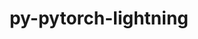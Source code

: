 ---
title: "py-pytorch-lightning"
layout: cache
categories: [package, develop]
meta: {"compilers": ["gcc@11.4.0", "none"], "num_specs": 199, "num_specs_by_stack": {"e4s": 13, "e4s-neoverse_v1": 4, "ml-darwin-aarch64-mps": 25, "ml-linux-aarch64-cpu": 38, "ml-linux-aarch64-cuda": 41, "ml-linux-x86_64-cpu": 39, "ml-linux-x86_64-cuda": 39, "root": 199}, "oss": ["sequoia", "ubuntu22.04", "ubuntu24.04"], "platforms": ["darwin", "linux"], "stacks": ["e4s", "e4s-neoverse_v1", "ml-darwin-aarch64-mps", "ml-linux-aarch64-cpu", "ml-linux-aarch64-cuda", "ml-linux-x86_64-cpu", "ml-linux-x86_64-cuda", "root"], "targets": ["aarch64", "neoverse_v1", "x86_64_v3"], "versions": ["1.5.3", "2.0.7"]}
spec_details: [{"compiler": "none", "hash": "2afbds3yz6stb7mrczzhcwknqjn3fd65", "os": "ubuntu24.04", "platform": "linux", "size": "-", "stacks": ["ml-linux-aarch64-cuda", "root"], "target": "aarch64", "variants": ["build_system=python_pip"], "versions": ["1.5.3"]}, {"compiler": "none", "hash": "2b7nzkyosefo2ufkt7k3k4jrxf6alq6r", "os": "ubuntu24.04", "platform": "linux", "size": "-", "stacks": ["ml-linux-aarch64-cuda", "root"], "target": "aarch64", "variants": ["build_system=python_pip"], "versions": ["2.0.7"]}, {"compiler": "none", "hash": "2cvyaiuuhcvrcnpxihdihrrkaz7s6gm6", "os": "ubuntu24.04", "platform": "linux", "size": "-", "stacks": ["ml-linux-x86_64-cuda", "root"], "target": "x86_64_v3", "variants": ["build_system=python_pip"], "versions": ["2.0.7"]}, {"compiler": "none", "hash": "2dgoz4xaqrnf76hr2zn5sij3i7rnzjo2", "os": "ubuntu24.04", "platform": "linux", "size": "-", "stacks": ["ml-linux-x86_64-cuda", "root"], "target": "x86_64_v3", "variants": ["build_system=python_pip"], "versions": ["1.5.3"]}, {"compiler": "none", "hash": "2nfworkmccnumfcaohhqztourlml6hhp", "os": "sequoia", "platform": "darwin", "size": "-", "stacks": ["ml-darwin-aarch64-mps", "root"], "target": "aarch64", "variants": ["build_system=python_pip"], "versions": ["2.0.7"]}, {"compiler": "none", "hash": "2qdurefutwgqtovubkdujokvhhqtnbg7", "os": "ubuntu24.04", "platform": "linux", "size": "-", "stacks": ["ml-linux-x86_64-cuda", "root"], "target": "x86_64_v3", "variants": ["build_system=python_pip"], "versions": ["2.0.7"]}, {"compiler": "none", "hash": "2uz6qxc3ze5mdvrbsapakvqdpmj2gtiz", "os": "ubuntu24.04", "platform": "linux", "size": "-", "stacks": ["ml-linux-x86_64-cpu", "root"], "target": "x86_64_v3", "variants": ["build_system=python_pip"], "versions": ["1.5.3"]}, {"compiler": "none", "hash": "2yxxjcexvxr5e4c7tgtxg63b6oow5qgv", "os": "ubuntu24.04", "platform": "linux", "size": "-", "stacks": ["ml-linux-aarch64-cpu", "root"], "target": "aarch64", "variants": ["build_system=python_pip"], "versions": ["2.0.7"]}, {"compiler": "none", "hash": "35rt2ndt2ha4ig4jem2kc6bvtaklre6u", "os": "ubuntu24.04", "platform": "linux", "size": "-", "stacks": ["ml-linux-x86_64-cpu", "root"], "target": "x86_64_v3", "variants": ["build_system=python_pip"], "versions": ["2.0.7"]}, {"compiler": "none", "hash": "37rr42poujeix23gy5z22sdierzgc6i2", "os": "ubuntu24.04", "platform": "linux", "size": "-", "stacks": ["ml-linux-x86_64-cpu", "root"], "target": "x86_64_v3", "variants": ["build_system=python_pip"], "versions": ["2.0.7"]}, {"compiler": "none", "hash": "3bec7jvmfoafbffigju2cfc75dexo6xi", "os": "ubuntu24.04", "platform": "linux", "size": "-", "stacks": ["ml-linux-aarch64-cpu", "root"], "target": "aarch64", "variants": ["build_system=python_pip"], "versions": ["2.0.7"]}, {"compiler": "none", "hash": "3exifile4gpjb674lmxvqznqgqkb2ejy", "os": "ubuntu24.04", "platform": "linux", "size": "-", "stacks": ["ml-linux-x86_64-cpu", "root"], "target": "x86_64_v3", "variants": ["build_system=python_pip"], "versions": ["2.0.7"]}, {"compiler": "none", "hash": "3iirgoi4xbnjar55ggkfokxgsn7ymbcs", "os": "ubuntu24.04", "platform": "linux", "size": "-", "stacks": ["ml-linux-aarch64-cuda", "root"], "target": "aarch64", "variants": ["build_system=python_pip"], "versions": ["1.5.3"]}, {"compiler": "none", "hash": "3js6dmmiux2qrpz5jzhrjl4x3uro3vmx", "os": "ubuntu24.04", "platform": "linux", "size": "-", "stacks": ["ml-linux-x86_64-cuda", "root"], "target": "x86_64_v3", "variants": ["build_system=python_pip"], "versions": ["2.0.7"]}, {"compiler": "none", "hash": "3nriu66kp7anaolxkxew4xgsnfwy3ytx", "os": "ubuntu24.04", "platform": "linux", "size": "-", "stacks": ["ml-linux-aarch64-cpu", "root"], "target": "aarch64", "variants": ["build_system=python_pip"], "versions": ["2.0.7"]}, {"compiler": "none", "hash": "3t53bhktmdaabxsgkpijyjpf2vdblkvq", "os": "ubuntu24.04", "platform": "linux", "size": "-", "stacks": ["ml-linux-x86_64-cuda", "root"], "target": "x86_64_v3", "variants": ["build_system=python_pip"], "versions": ["2.0.7"]}, {"compiler": "none", "hash": "3y7bxekrc5bmez5igdbaepc6ufcd5nlq", "os": "ubuntu24.04", "platform": "linux", "size": "-", "stacks": ["ml-linux-aarch64-cpu", "root"], "target": "aarch64", "variants": ["build_system=python_pip"], "versions": ["1.5.3"]}, {"compiler": "none", "hash": "3yzrcip5lu3qz473qkmfq2eh3nly3uwm", "os": "sequoia", "platform": "darwin", "size": "-", "stacks": ["ml-darwin-aarch64-mps", "root"], "target": "aarch64", "variants": ["build_system=python_pip"], "versions": ["2.0.7"]}, {"compiler": "none", "hash": "3zamjshq5vgjfeawkjnf5wof3ygqdsax", "os": "ubuntu24.04", "platform": "linux", "size": "-", "stacks": ["ml-linux-x86_64-cuda", "root"], "target": "x86_64_v3", "variants": ["build_system=python_pip"], "versions": ["1.5.3"]}, {"compiler": "none", "hash": "434d7u5iq5parz2mp6sk3vhfxchdqsjw", "os": "ubuntu22.04", "platform": "linux", "size": "-", "stacks": ["e4s", "root"], "target": "x86_64_v3", "variants": ["build_system=python_pip"], "versions": ["1.5.3"]}, {"compiler": "none", "hash": "465h5gb7qr3fwj2mxtv5lrycy357hjui", "os": "ubuntu24.04", "platform": "linux", "size": "-", "stacks": ["ml-linux-x86_64-cuda", "root"], "target": "x86_64_v3", "variants": ["build_system=python_pip"], "versions": ["1.5.3"]}, {"compiler": "none", "hash": "47fpz3rbw2cmbhtnkpdte4pusipnlwnu", "os": "ubuntu24.04", "platform": "linux", "size": "-", "stacks": ["ml-linux-aarch64-cuda", "root"], "target": "aarch64", "variants": ["build_system=python_pip"], "versions": ["2.0.7"]}, {"compiler": "none", "hash": "4dog43ufuz3uzuj7xtsdr3pyl33uo46s", "os": "ubuntu24.04", "platform": "linux", "size": "-", "stacks": ["ml-linux-aarch64-cuda", "root"], "target": "aarch64", "variants": ["build_system=python_pip"], "versions": ["2.0.7"]}, {"compiler": "none", "hash": "4dypehifdypj5vvcv4imwdbc63inb375", "os": "ubuntu24.04", "platform": "linux", "size": "-", "stacks": ["ml-linux-x86_64-cpu", "root"], "target": "x86_64_v3", "variants": ["build_system=python_pip"], "versions": ["2.0.7"]}, {"compiler": "none", "hash": "4iosgehjrjnevdg6coretlm5atvzfqa5", "os": "ubuntu24.04", "platform": "linux", "size": "-", "stacks": ["ml-linux-aarch64-cpu", "root"], "target": "aarch64", "variants": ["build_system=python_pip"], "versions": ["2.0.7"]}, {"compiler": "none", "hash": "4kjunsyv7j6v76bcybe34tzij2j2eufl", "os": "ubuntu24.04", "platform": "linux", "size": "-", "stacks": ["ml-linux-x86_64-cpu", "root"], "target": "x86_64_v3", "variants": ["build_system=python_pip"], "versions": ["2.0.7"]}, {"compiler": "none", "hash": "4pzzsepg3ouqgdgs2lgfwbhnnrw3wzar", "os": "ubuntu24.04", "platform": "linux", "size": "-", "stacks": ["ml-linux-aarch64-cpu", "root"], "target": "aarch64", "variants": ["build_system=python_pip"], "versions": ["1.5.3"]}, {"compiler": "none", "hash": "4ukm5vqeityctuzl2s4d6sj25zgjchb6", "os": "ubuntu22.04", "platform": "linux", "size": "-", "stacks": ["e4s", "root"], "target": "x86_64_v3", "variants": ["build_system=python_pip"], "versions": ["1.5.3"]}, {"compiler": "none", "hash": "56yjhzjnvbdcsht4omqxuumrr27itnvw", "os": "ubuntu24.04", "platform": "linux", "size": "-", "stacks": ["ml-linux-aarch64-cpu", "root"], "target": "aarch64", "variants": ["build_system=python_pip"], "versions": ["2.0.7"]}, {"compiler": "none", "hash": "5kn5izmcocufu7ezowxtjxahx4r6rtma", "os": "ubuntu24.04", "platform": "linux", "size": "-", "stacks": ["ml-linux-aarch64-cuda", "root"], "target": "aarch64", "variants": ["build_system=python_pip"], "versions": ["1.5.3"]}, {"compiler": "none", "hash": "5m3plw5jusrje5qeg3tvhpwdnn7wwrci", "os": "ubuntu24.04", "platform": "linux", "size": "-", "stacks": ["ml-linux-x86_64-cuda", "root"], "target": "x86_64_v3", "variants": ["build_system=python_pip"], "versions": ["2.0.7"]}, {"compiler": "gcc@11.4.0", "hash": "5uwadtsv2rbncmz6v7ww5jrmvbaam562", "os": "ubuntu22.04", "platform": "linux", "size": "-", "stacks": ["e4s-neoverse_v1", "root"], "target": "neoverse_v1", "variants": ["build_system=python_pip"], "versions": ["1.5.3"]}, {"compiler": "none", "hash": "5wghyhukvowspv5dybqnrjz24lwna7fk", "os": "ubuntu22.04", "platform": "linux", "size": "-", "stacks": ["e4s", "root"], "target": "x86_64_v3", "variants": ["build_system=python_pip"], "versions": ["1.5.3"]}, {"compiler": "none", "hash": "6a7mza7xxuh66trzjgke4763qpperfrb", "os": "ubuntu24.04", "platform": "linux", "size": "-", "stacks": ["ml-linux-aarch64-cpu", "root"], "target": "aarch64", "variants": ["build_system=python_pip"], "versions": ["2.0.7"]}, {"compiler": "none", "hash": "6ed4ko22ye3ebhhjy2y364bjbigq6how", "os": "ubuntu24.04", "platform": "linux", "size": "-", "stacks": ["ml-linux-x86_64-cuda", "root"], "target": "x86_64_v3", "variants": ["build_system=python_pip"], "versions": ["2.0.7"]}, {"compiler": "none", "hash": "6jdse7bymspp5abvzgd5pj7icrkog5tb", "os": "ubuntu24.04", "platform": "linux", "size": "-", "stacks": ["ml-linux-x86_64-cuda", "root"], "target": "x86_64_v3", "variants": ["build_system=python_pip"], "versions": ["1.5.3"]}, {"compiler": "none", "hash": "6malrd7l5b3p3yrdjxnlpelsd3njqqpc", "os": "ubuntu24.04", "platform": "linux", "size": "-", "stacks": ["ml-linux-aarch64-cpu", "root"], "target": "aarch64", "variants": ["build_system=python_pip"], "versions": ["2.0.7"]}, {"compiler": "none", "hash": "6v2k2uou5wp5cqntq7bvkig667hp4p52", "os": "ubuntu24.04", "platform": "linux", "size": "-", "stacks": ["ml-linux-x86_64-cpu", "root"], "target": "x86_64_v3", "variants": ["build_system=python_pip"], "versions": ["2.0.7"]}, {"compiler": "none", "hash": "6waszs3xewudvgrtibqtd2xmenuznxgg", "os": "sequoia", "platform": "darwin", "size": "-", "stacks": ["ml-darwin-aarch64-mps", "root"], "target": "aarch64", "variants": ["build_system=python_pip"], "versions": ["2.0.7"]}, {"compiler": "none", "hash": "73kir2wk7kl7ibx6y7ombysekylnpaqu", "os": "ubuntu24.04", "platform": "linux", "size": "-", "stacks": ["ml-linux-aarch64-cuda", "root"], "target": "aarch64", "variants": ["build_system=python_pip"], "versions": ["1.5.3"]}, {"compiler": "none", "hash": "7fra3tgg5isbntzkpvey6lmgjrapps53", "os": "sequoia", "platform": "darwin", "size": "-", "stacks": ["ml-darwin-aarch64-mps", "root"], "target": "aarch64", "variants": ["build_system=python_pip"], "versions": ["2.0.7"]}, {"compiler": "none", "hash": "7jom3njf2dx7hql66dtofn5dcw43sgcd", "os": "ubuntu24.04", "platform": "linux", "size": "-", "stacks": ["ml-linux-x86_64-cpu", "root"], "target": "x86_64_v3", "variants": ["build_system=python_pip"], "versions": ["2.0.7"]}, {"compiler": "none", "hash": "7mkk7kqncdu625ylwt5pfjhotcycerog", "os": "ubuntu24.04", "platform": "linux", "size": "-", "stacks": ["ml-linux-aarch64-cpu", "root"], "target": "aarch64", "variants": ["build_system=python_pip"], "versions": ["2.0.7"]}, {"compiler": "none", "hash": "7q6p3pfqnqlhpjd4rwugamhrheyn6qct", "os": "sequoia", "platform": "darwin", "size": "-", "stacks": ["ml-darwin-aarch64-mps", "root"], "target": "aarch64", "variants": ["build_system=python_pip"], "versions": ["2.0.7"]}, {"compiler": "none", "hash": "7qm6zz5sjkj3bmorjp7gsnqd2f5uhoy5", "os": "ubuntu24.04", "platform": "linux", "size": "-", "stacks": ["ml-linux-aarch64-cpu", "root"], "target": "aarch64", "variants": ["build_system=python_pip"], "versions": ["1.5.3"]}, {"compiler": "none", "hash": "7rbbu3y33uyeoqppkgafyvthoi4rbaxo", "os": "ubuntu24.04", "platform": "linux", "size": "-", "stacks": ["ml-linux-aarch64-cuda", "root"], "target": "aarch64", "variants": ["build_system=python_pip"], "versions": ["2.0.7"]}, {"compiler": "none", "hash": "7uilam6dgij556kkpmfc5lliblq4jdxi", "os": "ubuntu22.04", "platform": "linux", "size": "-", "stacks": ["e4s", "root"], "target": "x86_64_v3", "variants": ["build_system=python_pip"], "versions": ["1.5.3"]}, {"compiler": "none", "hash": "7wbybbytbio7tdefass6ehgfvgo6w7wg", "os": "ubuntu24.04", "platform": "linux", "size": "-", "stacks": ["ml-linux-x86_64-cpu", "root"], "target": "x86_64_v3", "variants": ["build_system=python_pip"], "versions": ["1.5.3"]}, {"compiler": "none", "hash": "7ybtcjv73wweiam6vmhkw2f7dln3lhbf", "os": "ubuntu24.04", "platform": "linux", "size": "-", "stacks": ["ml-linux-x86_64-cuda", "root"], "target": "x86_64_v3", "variants": ["build_system=python_pip"], "versions": ["2.0.7"]}, {"compiler": "none", "hash": "afprwzr2nlwsnlypld567lbtqszcdt6p", "os": "ubuntu24.04", "platform": "linux", "size": "-", "stacks": ["ml-linux-x86_64-cuda", "root"], "target": "x86_64_v3", "variants": ["build_system=python_pip"], "versions": ["2.0.7"]}, {"compiler": "none", "hash": "artyzfigwmyibkhnmqpiqy5bxlutyizj", "os": "sequoia", "platform": "darwin", "size": "-", "stacks": ["ml-darwin-aarch64-mps", "root"], "target": "aarch64", "variants": ["build_system=python_pip"], "versions": ["2.0.7"]}, {"compiler": "none", "hash": "b3rtfu5ol24gexp54dc5daq4lcdw4nkh", "os": "ubuntu22.04", "platform": "linux", "size": "-", "stacks": ["e4s", "root"], "target": "x86_64_v3", "variants": ["build_system=python_pip"], "versions": ["1.5.3"]}, {"compiler": "none", "hash": "b4mbyyxegdwtcjezcxwg5ltwctgt6y33", "os": "ubuntu24.04", "platform": "linux", "size": "-", "stacks": ["ml-linux-aarch64-cuda", "root"], "target": "aarch64", "variants": ["build_system=python_pip"], "versions": ["2.0.7"]}, {"compiler": "none", "hash": "b63dlvsqsssemh7ru27bntncz62d6b6f", "os": "ubuntu24.04", "platform": "linux", "size": "-", "stacks": ["ml-linux-aarch64-cpu", "root"], "target": "aarch64", "variants": ["build_system=python_pip"], "versions": ["2.0.7"]}, {"compiler": "none", "hash": "bdbdlwjpat7snos5a6vgkosn7z4brcdh", "os": "sequoia", "platform": "darwin", "size": "-", "stacks": ["ml-darwin-aarch64-mps", "root"], "target": "aarch64", "variants": ["build_system=python_pip"], "versions": ["2.0.7"]}, {"compiler": "none", "hash": "bpkc2kbuke5bboi2xc77gjrtqyncdzlk", "os": "sequoia", "platform": "darwin", "size": "-", "stacks": ["ml-darwin-aarch64-mps", "root"], "target": "aarch64", "variants": ["build_system=python_pip"], "versions": ["2.0.7"]}, {"compiler": "none", "hash": "bppjjb7zoitxzqy7n7nho4wbv2lgfcb6", "os": "ubuntu24.04", "platform": "linux", "size": "-", "stacks": ["ml-linux-x86_64-cuda", "root"], "target": "x86_64_v3", "variants": ["build_system=python_pip"], "versions": ["2.0.7"]}, {"compiler": "none", "hash": "bqkzxtax7l4kypkaznzie7gbcjowml5l", "os": "ubuntu22.04", "platform": "linux", "size": "-", "stacks": ["e4s", "root"], "target": "x86_64_v3", "variants": ["build_system=python_pip"], "versions": ["1.5.3"]}, {"compiler": "none", "hash": "c3ml5foffp3s7o6jog7zpql7uxibun7g", "os": "ubuntu22.04", "platform": "linux", "size": "-", "stacks": ["e4s", "root"], "target": "x86_64_v3", "variants": ["build_system=python_pip"], "versions": ["1.5.3"]}, {"compiler": "none", "hash": "cf3kbckr6yb4xaxpag3m4ls5xzdxgntv", "os": "ubuntu24.04", "platform": "linux", "size": "-", "stacks": ["ml-linux-aarch64-cuda", "root"], "target": "aarch64", "variants": ["build_system=python_pip"], "versions": ["2.0.7"]}, {"compiler": "none", "hash": "cill33ydasvx6poyzbhqk7xwy7wwcsxs", "os": "ubuntu24.04", "platform": "linux", "size": "-", "stacks": ["ml-linux-x86_64-cpu", "root"], "target": "x86_64_v3", "variants": ["build_system=python_pip"], "versions": ["2.0.7"]}, {"compiler": "none", "hash": "ciohkbm4obmab3cp2le7ko33el526gln", "os": "ubuntu24.04", "platform": "linux", "size": "-", "stacks": ["ml-linux-x86_64-cpu", "root"], "target": "x86_64_v3", "variants": ["build_system=python_pip"], "versions": ["1.5.3"]}, {"compiler": "none", "hash": "cjfgfg6mzlwmqputuanlkr3xazbapk26", "os": "ubuntu24.04", "platform": "linux", "size": "-", "stacks": ["ml-linux-x86_64-cpu", "root"], "target": "x86_64_v3", "variants": ["build_system=python_pip"], "versions": ["2.0.7"]}, {"compiler": "none", "hash": "cnuj5qpqfxqdar2ag2nozgcalyljf2ns", "os": "ubuntu24.04", "platform": "linux", "size": "-", "stacks": ["ml-linux-aarch64-cpu", "root"], "target": "aarch64", "variants": ["build_system=python_pip"], "versions": ["1.5.3"]}, {"compiler": "gcc@11.4.0", "hash": "csgsvxajb5pwqjklruwlo2et5fv56cxq", "os": "ubuntu22.04", "platform": "linux", "size": "-", "stacks": ["e4s-neoverse_v1", "root"], "target": "neoverse_v1", "variants": ["build_system=python_pip"], "versions": ["1.5.3"]}, {"compiler": "none", "hash": "cwtamchlskiylsz76otcuta7r4uf6fsc", "os": "ubuntu24.04", "platform": "linux", "size": "-", "stacks": ["ml-linux-x86_64-cpu", "root"], "target": "x86_64_v3", "variants": ["build_system=python_pip"], "versions": ["2.0.7"]}, {"compiler": "none", "hash": "d55hrdfzan22ie2vy5pyk75tdhydcwm6", "os": "ubuntu24.04", "platform": "linux", "size": "-", "stacks": ["ml-linux-x86_64-cpu", "root"], "target": "x86_64_v3", "variants": ["build_system=python_pip"], "versions": ["1.5.3"]}, {"compiler": "none", "hash": "d5rsbwaplh66pryyuumoifp3qzcg5kma", "os": "ubuntu24.04", "platform": "linux", "size": "-", "stacks": ["ml-linux-aarch64-cpu", "root"], "target": "aarch64", "variants": ["build_system=python_pip"], "versions": ["1.5.3"]}, {"compiler": "none", "hash": "dsgujrdbgxa5tt5zbhkc2ggybmhnr2uh", "os": "ubuntu24.04", "platform": "linux", "size": "-", "stacks": ["ml-linux-aarch64-cpu", "root"], "target": "aarch64", "variants": ["build_system=python_pip"], "versions": ["2.0.7"]}, {"compiler": "none", "hash": "dvdsgqem7qpebxmgqjzgjzmxoc3hg4cb", "os": "ubuntu24.04", "platform": "linux", "size": "-", "stacks": ["ml-linux-aarch64-cpu", "root"], "target": "aarch64", "variants": ["build_system=python_pip"], "versions": ["2.0.7"]}, {"compiler": "none", "hash": "efkrd67jcbtgejkh2djn5ljmgmbdirwi", "os": "ubuntu24.04", "platform": "linux", "size": "-", "stacks": ["ml-linux-x86_64-cpu", "root"], "target": "x86_64_v3", "variants": ["build_system=python_pip"], "versions": ["1.5.3"]}, {"compiler": "none", "hash": "egztzlsiaf5ooxntz5cu24waknzzskdz", "os": "ubuntu24.04", "platform": "linux", "size": "-", "stacks": ["ml-linux-aarch64-cpu", "root"], "target": "aarch64", "variants": ["build_system=python_pip"], "versions": ["2.0.7"]}, {"compiler": "none", "hash": "eopfsddxklyuk4zqujp4gupgbjf3a72i", "os": "ubuntu24.04", "platform": "linux", "size": "-", "stacks": ["ml-linux-aarch64-cuda", "root"], "target": "aarch64", "variants": ["build_system=python_pip"], "versions": ["1.5.3"]}, {"compiler": "none", "hash": "eqthiom6eeotjbiz3lchekujlj3x2emx", "os": "sequoia", "platform": "darwin", "size": "-", "stacks": ["ml-darwin-aarch64-mps", "root"], "target": "aarch64", "variants": ["build_system=python_pip"], "versions": ["2.0.7"]}, {"compiler": "none", "hash": "esstqxriarysl2uo3zudpa4nud57546j", "os": "ubuntu24.04", "platform": "linux", "size": "-", "stacks": ["ml-linux-x86_64-cuda", "root"], "target": "x86_64_v3", "variants": ["build_system=python_pip"], "versions": ["2.0.7"]}, {"compiler": "none", "hash": "evzxqc3uz2yjfl2lurekjaydz5dgc24u", "os": "ubuntu24.04", "platform": "linux", "size": "-", "stacks": ["ml-linux-aarch64-cuda", "root"], "target": "aarch64", "variants": ["build_system=python_pip"], "versions": ["2.0.7"]}, {"compiler": "none", "hash": "exdh4t3a6oxn6ppwqnj7gvkvl5uvsmje", "os": "ubuntu22.04", "platform": "linux", "size": "-", "stacks": ["e4s", "root"], "target": "x86_64_v3", "variants": ["build_system=python_pip"], "versions": ["1.5.3"]}, {"compiler": "none", "hash": "f6kydnaglxcbjh6ea6tpicw4swnte3vm", "os": "ubuntu24.04", "platform": "linux", "size": "-", "stacks": ["ml-linux-x86_64-cpu", "root"], "target": "x86_64_v3", "variants": ["build_system=python_pip"], "versions": ["2.0.7"]}, {"compiler": "none", "hash": "fjvbqatmvdv362byqymy4t7jgavqen4u", "os": "ubuntu24.04", "platform": "linux", "size": "-", "stacks": ["ml-linux-aarch64-cuda", "root"], "target": "aarch64", "variants": ["build_system=python_pip"], "versions": ["1.5.3"]}, {"compiler": "none", "hash": "follda763tdcyhfmoxb3bxcafhcccghm", "os": "ubuntu24.04", "platform": "linux", "size": "-", "stacks": ["ml-linux-aarch64-cuda", "root"], "target": "aarch64", "variants": ["build_system=python_pip"], "versions": ["2.0.7"]}, {"compiler": "none", "hash": "fxvwibjpcrfv6n6mk5zgvn5yezliiaid", "os": "ubuntu24.04", "platform": "linux", "size": "-", "stacks": ["ml-linux-aarch64-cuda", "root"], "target": "aarch64", "variants": ["build_system=python_pip"], "versions": ["1.5.3"]}, {"compiler": "none", "hash": "g6anudoknt5bgrs7t3nv45hos3xwixp5", "os": "ubuntu24.04", "platform": "linux", "size": "-", "stacks": ["ml-linux-aarch64-cuda", "root"], "target": "aarch64", "variants": ["build_system=python_pip"], "versions": ["1.5.3"]}, {"compiler": "none", "hash": "gcz55sipfs7v22rkjek42qenltul2ntf", "os": "ubuntu24.04", "platform": "linux", "size": "-", "stacks": ["ml-linux-aarch64-cpu", "root"], "target": "aarch64", "variants": ["build_system=python_pip"], "versions": ["1.5.3"]}, {"compiler": "none", "hash": "ge5sjdcqdt6bffodedutdgovdzexarwp", "os": "ubuntu24.04", "platform": "linux", "size": "-", "stacks": ["ml-linux-aarch64-cpu", "root"], "target": "aarch64", "variants": ["build_system=python_pip"], "versions": ["2.0.7"]}, {"compiler": "none", "hash": "gmdifuwiidpj2vsu4qmwxkjr6q7iwylj", "os": "ubuntu24.04", "platform": "linux", "size": "-", "stacks": ["ml-linux-x86_64-cpu", "root"], "target": "x86_64_v3", "variants": ["build_system=python_pip"], "versions": ["2.0.7"]}, {"compiler": "none", "hash": "gnder4rs7qceezg34hqekep4bltf5gtb", "os": "ubuntu24.04", "platform": "linux", "size": "-", "stacks": ["ml-linux-x86_64-cuda", "root"], "target": "x86_64_v3", "variants": ["build_system=python_pip"], "versions": ["2.0.7"]}, {"compiler": "none", "hash": "gux27z2hyrlxpo7tumlsxzrwzwmgs7gr", "os": "ubuntu24.04", "platform": "linux", "size": "-", "stacks": ["ml-linux-x86_64-cuda", "root"], "target": "x86_64_v3", "variants": ["build_system=python_pip"], "versions": ["1.5.3"]}, {"compiler": "none", "hash": "gwqzpx3zvrvt5fjfze4hn2o2qbrtf73q", "os": "ubuntu24.04", "platform": "linux", "size": "-", "stacks": ["ml-linux-aarch64-cuda", "root"], "target": "aarch64", "variants": ["build_system=python_pip"], "versions": ["2.0.7"]}, {"compiler": "none", "hash": "h2xty3pydatp6s4xf6ugwidwakmpszph", "os": "ubuntu24.04", "platform": "linux", "size": "-", "stacks": ["ml-linux-aarch64-cpu", "root"], "target": "aarch64", "variants": ["build_system=python_pip"], "versions": ["2.0.7"]}, {"compiler": "none", "hash": "habozue6aa6uvksdcd5ycq5pj5yeog5l", "os": "ubuntu24.04", "platform": "linux", "size": "-", "stacks": ["ml-linux-aarch64-cuda", "root"], "target": "aarch64", "variants": ["build_system=python_pip"], "versions": ["2.0.7"]}, {"compiler": "none", "hash": "hcvikfrooapuucebpc7tip372oerwtga", "os": "ubuntu24.04", "platform": "linux", "size": "-", "stacks": ["ml-linux-x86_64-cpu", "root"], "target": "x86_64_v3", "variants": ["build_system=python_pip"], "versions": ["2.0.7"]}, {"compiler": "none", "hash": "hlwz7pwpr35sz34j6q3qlaiqmjgn7stw", "os": "ubuntu24.04", "platform": "linux", "size": "-", "stacks": ["ml-linux-x86_64-cpu", "root"], "target": "x86_64_v3", "variants": ["build_system=python_pip"], "versions": ["2.0.7"]}, {"compiler": "none", "hash": "hr6spujoe6pmp47rgpuv2xcs74h7klin", "os": "ubuntu24.04", "platform": "linux", "size": "-", "stacks": ["ml-linux-x86_64-cuda", "root"], "target": "x86_64_v3", "variants": ["build_system=python_pip"], "versions": ["1.5.3"]}, {"compiler": "none", "hash": "hvd5ikgu3dyv2hft3v4n6vkmgojvjavo", "os": "ubuntu24.04", "platform": "linux", "size": "-", "stacks": ["ml-linux-x86_64-cuda", "root"], "target": "x86_64_v3", "variants": ["build_system=python_pip"], "versions": ["2.0.7"]}, {"compiler": "none", "hash": "hy23fcqtoclzutdb5qtlntlydw6zhubj", "os": "ubuntu24.04", "platform": "linux", "size": "-", "stacks": ["ml-linux-aarch64-cuda", "root"], "target": "aarch64", "variants": ["build_system=python_pip"], "versions": ["2.0.7"]}, {"compiler": "none", "hash": "hyw6ud5uggvvunlsmycsthl5fewduhsw", "os": "ubuntu24.04", "platform": "linux", "size": "-", "stacks": ["ml-linux-aarch64-cpu", "root"], "target": "aarch64", "variants": ["build_system=python_pip"], "versions": ["2.0.7"]}, {"compiler": "none", "hash": "i65he6g7ohb2n6rtr5qb3kesk5pq3m3v", "os": "sequoia", "platform": "darwin", "size": "-", "stacks": ["ml-darwin-aarch64-mps", "root"], "target": "aarch64", "variants": ["build_system=python_pip"], "versions": ["2.0.7"]}, {"compiler": "none", "hash": "if4vuswloi2zrejwt2snjsy2wc3g6h4d", "os": "ubuntu24.04", "platform": "linux", "size": "-", "stacks": ["ml-linux-aarch64-cpu", "root"], "target": "aarch64", "variants": ["build_system=python_pip"], "versions": ["2.0.7"]}, {"compiler": "none", "hash": "ip3jnwcreokfcz3lb72wnca74nwkfuvw", "os": "ubuntu24.04", "platform": "linux", "size": "-", "stacks": ["ml-linux-x86_64-cuda", "root"], "target": "x86_64_v3", "variants": ["build_system=python_pip"], "versions": ["2.0.7"]}, {"compiler": "none", "hash": "j26e3xvw2mcmidh4tj3byr263efxx5s4", "os": "ubuntu24.04", "platform": "linux", "size": "-", "stacks": ["ml-linux-x86_64-cuda", "root"], "target": "x86_64_v3", "variants": ["build_system=python_pip"], "versions": ["1.5.3"]}, {"compiler": "none", "hash": "jl26s4wk7r76ykys3caunp64nrjvkmvf", "os": "ubuntu24.04", "platform": "linux", "size": "-", "stacks": ["ml-linux-aarch64-cpu", "root"], "target": "aarch64", "variants": ["build_system=python_pip"], "versions": ["2.0.7"]}, {"compiler": "none", "hash": "jnb4m5hmi2zglm6hhirn6nesxlcg56j2", "os": "sequoia", "platform": "darwin", "size": "-", "stacks": ["ml-darwin-aarch64-mps", "root"], "target": "aarch64", "variants": ["build_system=python_pip"], "versions": ["2.0.7"]}, {"compiler": "none", "hash": "jrfrar2jhmfrumdupa55m5rjhdu7axob", "os": "sequoia", "platform": "darwin", "size": "-", "stacks": ["ml-darwin-aarch64-mps", "root"], "target": "aarch64", "variants": ["build_system=python_pip"], "versions": ["2.0.7"]}, {"compiler": "none", "hash": "jtqybwsari4wkt7errk5htb3wvct7ypv", "os": "ubuntu24.04", "platform": "linux", "size": "-", "stacks": ["ml-linux-aarch64-cuda", "root"], "target": "aarch64", "variants": ["build_system=python_pip"], "versions": ["2.0.7"]}, {"compiler": "none", "hash": "jvrrt5wvzbrklaupeoor55x3k2qlscq4", "os": "ubuntu24.04", "platform": "linux", "size": "-", "stacks": ["ml-linux-x86_64-cpu", "root"], "target": "x86_64_v3", "variants": ["build_system=python_pip"], "versions": ["2.0.7"]}, {"compiler": "none", "hash": "k5dahtswhkx655ejs36mteqpm6rx4ujd", "os": "ubuntu24.04", "platform": "linux", "size": "-", "stacks": ["ml-linux-x86_64-cuda", "root"], "target": "x86_64_v3", "variants": ["build_system=python_pip"], "versions": ["2.0.7"]}, {"compiler": "none", "hash": "kak3a7t64wdul7iq7hskt2rlhnpydwe5", "os": "ubuntu24.04", "platform": "linux", "size": "-", "stacks": ["ml-linux-aarch64-cuda", "root"], "target": "aarch64", "variants": ["build_system=python_pip"], "versions": ["1.5.3"]}, {"compiler": "none", "hash": "kcca2rmy4yp2olwshfm7g7k7s5pukkuh", "os": "ubuntu24.04", "platform": "linux", "size": "-", "stacks": ["ml-linux-aarch64-cpu", "root"], "target": "aarch64", "variants": ["build_system=python_pip"], "versions": ["2.0.7"]}, {"compiler": "none", "hash": "kcp6kbvhbokozubeuzkmwhjfqiid6ii3", "os": "ubuntu24.04", "platform": "linux", "size": "-", "stacks": ["ml-linux-aarch64-cpu", "root"], "target": "aarch64", "variants": ["build_system=python_pip"], "versions": ["2.0.7"]}, {"compiler": "none", "hash": "knomdmrynh6c4fwt3s3mlkafhst5siqq", "os": "ubuntu24.04", "platform": "linux", "size": "-", "stacks": ["ml-linux-x86_64-cpu", "root"], "target": "x86_64_v3", "variants": ["build_system=python_pip"], "versions": ["2.0.7"]}, {"compiler": "gcc@11.4.0", "hash": "kt7ny36wg7bt7bwxombphhp7petq2etu", "os": "ubuntu22.04", "platform": "linux", "size": "-", "stacks": ["e4s-neoverse_v1", "root"], "target": "neoverse_v1", "variants": ["build_system=python_pip"], "versions": ["1.5.3"]}, {"compiler": "none", "hash": "kuivwxmjv7l4na5nbdvxexci2b5fwm44", "os": "ubuntu24.04", "platform": "linux", "size": "-", "stacks": ["ml-linux-x86_64-cuda", "root"], "target": "x86_64_v3", "variants": ["build_system=python_pip"], "versions": ["2.0.7"]}, {"compiler": "none", "hash": "l2yt67ehoanam4p7pdbob5rqipyru2rn", "os": "ubuntu24.04", "platform": "linux", "size": "-", "stacks": ["ml-linux-aarch64-cuda", "root"], "target": "aarch64", "variants": ["build_system=python_pip"], "versions": ["1.5.3"]}, {"compiler": "none", "hash": "l42owr4dijeq46f4jgzjno4gxrlacuwb", "os": "ubuntu24.04", "platform": "linux", "size": "-", "stacks": ["ml-linux-aarch64-cpu", "root"], "target": "aarch64", "variants": ["build_system=python_pip"], "versions": ["1.5.3"]}, {"compiler": "none", "hash": "l7k6gkcrkc7e2yckk423vu7hmkklcvvl", "os": "ubuntu24.04", "platform": "linux", "size": "-", "stacks": ["ml-linux-x86_64-cuda", "root"], "target": "x86_64_v3", "variants": ["build_system=python_pip"], "versions": ["1.5.3"]}, {"compiler": "none", "hash": "la7zva5xvxd3jothxxmjr3uicmqdvwqn", "os": "ubuntu24.04", "platform": "linux", "size": "-", "stacks": ["ml-linux-aarch64-cuda", "root"], "target": "aarch64", "variants": ["build_system=python_pip"], "versions": ["1.5.3"]}, {"compiler": "none", "hash": "ldin7vmiwbdzdf5aigfsbjc6qz6guk4n", "os": "ubuntu24.04", "platform": "linux", "size": "-", "stacks": ["ml-linux-aarch64-cuda", "root"], "target": "aarch64", "variants": ["build_system=python_pip"], "versions": ["2.0.7"]}, {"compiler": "none", "hash": "lgywww2pvb7mij67gebufcfeiiyidkaw", "os": "ubuntu24.04", "platform": "linux", "size": "-", "stacks": ["ml-linux-aarch64-cuda", "root"], "target": "aarch64", "variants": ["build_system=python_pip"], "versions": ["2.0.7"]}, {"compiler": "none", "hash": "ljme3mckb6umufbpwvfcye3o5ask6stv", "os": "ubuntu24.04", "platform": "linux", "size": "-", "stacks": ["ml-linux-aarch64-cpu", "root"], "target": "aarch64", "variants": ["build_system=python_pip"], "versions": ["1.5.3"]}, {"compiler": "none", "hash": "llsayrxxs57gdt2uro7ojkr537qg2vku", "os": "ubuntu24.04", "platform": "linux", "size": "-", "stacks": ["ml-linux-aarch64-cuda", "root"], "target": "aarch64", "variants": ["build_system=python_pip"], "versions": ["2.0.7"]}, {"compiler": "none", "hash": "lqbubxvp2w26rxeoj5tskmyibuj5tvs6", "os": "ubuntu24.04", "platform": "linux", "size": "-", "stacks": ["ml-linux-aarch64-cpu", "root"], "target": "aarch64", "variants": ["build_system=python_pip"], "versions": ["2.0.7"]}, {"compiler": "gcc@11.4.0", "hash": "mkjl5sfzmohlrppnqanq6o4cgg6xkmmh", "os": "ubuntu22.04", "platform": "linux", "size": "-", "stacks": ["e4s-neoverse_v1", "root"], "target": "neoverse_v1", "variants": ["build_system=python_pip"], "versions": ["1.5.3"]}, {"compiler": "none", "hash": "mmb6yzawdtpphrzqsjgnkqxviq4xw4op", "os": "ubuntu24.04", "platform": "linux", "size": "-", "stacks": ["ml-linux-x86_64-cpu", "root"], "target": "x86_64_v3", "variants": ["build_system=python_pip"], "versions": ["2.0.7"]}, {"compiler": "none", "hash": "mumwywcb7ubc5th2cnfxfysamjjj2j4g", "os": "ubuntu24.04", "platform": "linux", "size": "-", "stacks": ["ml-linux-aarch64-cpu", "root"], "target": "aarch64", "variants": ["build_system=python_pip"], "versions": ["1.5.3"]}, {"compiler": "none", "hash": "mw7ei5b6q6d6dz3lkyzcbnkda62675or", "os": "ubuntu24.04", "platform": "linux", "size": "-", "stacks": ["ml-linux-aarch64-cuda", "root"], "target": "aarch64", "variants": ["build_system=python_pip"], "versions": ["2.0.7"]}, {"compiler": "none", "hash": "mxg3i7z2hh5gh5jt7brhenayuybx2jxs", "os": "ubuntu24.04", "platform": "linux", "size": "-", "stacks": ["ml-linux-aarch64-cpu", "root"], "target": "aarch64", "variants": ["build_system=python_pip"], "versions": ["2.0.7"]}, {"compiler": "none", "hash": "mznmvm2a6lqz3udyatafujcy27ncroet", "os": "ubuntu24.04", "platform": "linux", "size": "-", "stacks": ["ml-linux-x86_64-cuda", "root"], "target": "x86_64_v3", "variants": ["build_system=python_pip"], "versions": ["2.0.7"]}, {"compiler": "none", "hash": "n3o2nh5ey7vmmutoh5dxl2jzj66rnzrr", "os": "ubuntu24.04", "platform": "linux", "size": "-", "stacks": ["ml-linux-aarch64-cpu", "root"], "target": "aarch64", "variants": ["build_system=python_pip"], "versions": ["2.0.7"]}, {"compiler": "none", "hash": "nahaba7fml2va37frg25ty4s747pz5f7", "os": "ubuntu24.04", "platform": "linux", "size": "-", "stacks": ["ml-linux-x86_64-cpu", "root"], "target": "x86_64_v3", "variants": ["build_system=python_pip"], "versions": ["2.0.7"]}, {"compiler": "none", "hash": "nhabjtuyxvkyhku66a25eplgkccfzlg4", "os": "ubuntu24.04", "platform": "linux", "size": "-", "stacks": ["ml-linux-aarch64-cuda", "root"], "target": "aarch64", "variants": ["build_system=python_pip"], "versions": ["2.0.7"]}, {"compiler": "none", "hash": "njjjnwebyd6tctnkuqtzdyg5p5mnrv3g", "os": "ubuntu24.04", "platform": "linux", "size": "-", "stacks": ["ml-linux-x86_64-cpu", "root"], "target": "x86_64_v3", "variants": ["build_system=python_pip"], "versions": ["2.0.7"]}, {"compiler": "none", "hash": "nwxdcnmrxu7hkifzxegz7mxplpro5okc", "os": "ubuntu24.04", "platform": "linux", "size": "-", "stacks": ["ml-linux-aarch64-cpu", "root"], "target": "aarch64", "variants": ["build_system=python_pip"], "versions": ["2.0.7"]}, {"compiler": "none", "hash": "nxj27oxixpgjj56f6jximd3ala4jjewq", "os": "ubuntu24.04", "platform": "linux", "size": "-", "stacks": ["ml-linux-aarch64-cuda", "root"], "target": "aarch64", "variants": ["build_system=python_pip"], "versions": ["2.0.7"]}, {"compiler": "none", "hash": "nyrrv2z5n2n42vum3gf6j6qboydxpijs", "os": "sequoia", "platform": "darwin", "size": "-", "stacks": ["ml-darwin-aarch64-mps", "root"], "target": "aarch64", "variants": ["build_system=python_pip"], "versions": ["2.0.7"]}, {"compiler": "none", "hash": "oml3guce474cjmuecbckjn5nhjxzdulc", "os": "sequoia", "platform": "darwin", "size": "-", "stacks": ["ml-darwin-aarch64-mps", "root"], "target": "aarch64", "variants": ["build_system=python_pip"], "versions": ["2.0.7"]}, {"compiler": "none", "hash": "ooc55exnub2vr3tlgrkzupv5rvpkpcrq", "os": "ubuntu24.04", "platform": "linux", "size": "-", "stacks": ["ml-linux-x86_64-cpu", "root"], "target": "x86_64_v3", "variants": ["build_system=python_pip"], "versions": ["2.0.7"]}, {"compiler": "none", "hash": "oth4nerfxhrt7p3gahrhdxzlvgrqetn3", "os": "ubuntu24.04", "platform": "linux", "size": "-", "stacks": ["ml-linux-aarch64-cuda", "root"], "target": "aarch64", "variants": ["build_system=python_pip"], "versions": ["2.0.7"]}, {"compiler": "none", "hash": "oxdug4b5bggps4zlsoberde3d374ydgp", "os": "ubuntu24.04", "platform": "linux", "size": "-", "stacks": ["ml-linux-aarch64-cpu", "root"], "target": "aarch64", "variants": ["build_system=python_pip"], "versions": ["1.5.3"]}, {"compiler": "none", "hash": "oz52xeysmpvner7entm2m7ef6u4un6x3", "os": "ubuntu24.04", "platform": "linux", "size": "-", "stacks": ["ml-linux-x86_64-cpu", "root"], "target": "x86_64_v3", "variants": ["build_system=python_pip"], "versions": ["2.0.7"]}, {"compiler": "none", "hash": "puzvji4jit636oygg2g6dqtcbp6xgtye", "os": "ubuntu24.04", "platform": "linux", "size": "-", "stacks": ["ml-linux-aarch64-cpu", "root"], "target": "aarch64", "variants": ["build_system=python_pip"], "versions": ["1.5.3"]}, {"compiler": "none", "hash": "qar5jnmcqotiha2sdd25fnjox6lenaln", "os": "ubuntu22.04", "platform": "linux", "size": "-", "stacks": ["e4s", "root"], "target": "x86_64_v3", "variants": ["build_system=python_pip"], "versions": ["1.5.3"]}, {"compiler": "none", "hash": "qdssxfiohe52dcyey63s2g6pnpojhgq5", "os": "ubuntu24.04", "platform": "linux", "size": "-", "stacks": ["ml-linux-x86_64-cuda", "root"], "target": "x86_64_v3", "variants": ["build_system=python_pip"], "versions": ["2.0.7"]}, {"compiler": "none", "hash": "qesj2zvttegk2thqvddnzbdo4oeq76ar", "os": "ubuntu24.04", "platform": "linux", "size": "-", "stacks": ["ml-linux-x86_64-cpu", "root"], "target": "x86_64_v3", "variants": ["build_system=python_pip"], "versions": ["1.5.3"]}, {"compiler": "none", "hash": "qnzpccgoakwje6nqcy3nxgaqtr5mzadc", "os": "ubuntu24.04", "platform": "linux", "size": "-", "stacks": ["ml-linux-aarch64-cuda", "root"], "target": "aarch64", "variants": ["build_system=python_pip"], "versions": ["2.0.7"]}, {"compiler": "none", "hash": "qohwlvdmobxubbhil2f6fb3pgq5g4fqd", "os": "sequoia", "platform": "darwin", "size": "-", "stacks": ["ml-darwin-aarch64-mps", "root"], "target": "aarch64", "variants": ["build_system=python_pip"], "versions": ["2.0.7"]}, {"compiler": "none", "hash": "qrhmin6b23guh6bx32es2ui7vagou2mm", "os": "ubuntu24.04", "platform": "linux", "size": "-", "stacks": ["ml-linux-x86_64-cuda", "root"], "target": "x86_64_v3", "variants": ["build_system=python_pip"], "versions": ["1.5.3"]}, {"compiler": "none", "hash": "rhc4vrgcnonbtwuugcprcj5o6cad4nu4", "os": "ubuntu24.04", "platform": "linux", "size": "-", "stacks": ["ml-linux-x86_64-cpu", "root"], "target": "x86_64_v3", "variants": ["build_system=python_pip"], "versions": ["2.0.7"]}, {"compiler": "none", "hash": "rizrrzlteynpbxz43jcketyfantduewc", "os": "sequoia", "platform": "darwin", "size": "-", "stacks": ["ml-darwin-aarch64-mps", "root"], "target": "aarch64", "variants": ["build_system=python_pip"], "versions": ["2.0.7"]}, {"compiler": "none", "hash": "rm56c6np6iq2koqf5kpkkiem73ubxzee", "os": "ubuntu24.04", "platform": "linux", "size": "-", "stacks": ["ml-linux-x86_64-cuda", "root"], "target": "x86_64_v3", "variants": ["build_system=python_pip"], "versions": ["2.0.7"]}, {"compiler": "none", "hash": "rpuijjeqdixwixwa4kpevq5tzpzimv2b", "os": "ubuntu24.04", "platform": "linux", "size": "-", "stacks": ["ml-linux-x86_64-cpu", "root"], "target": "x86_64_v3", "variants": ["build_system=python_pip"], "versions": ["1.5.3"]}, {"compiler": "none", "hash": "rw7gv4uwnqv7smhjd2cg4amebwurlx7q", "os": "ubuntu24.04", "platform": "linux", "size": "-", "stacks": ["ml-linux-x86_64-cpu", "root"], "target": "x86_64_v3", "variants": ["build_system=python_pip"], "versions": ["2.0.7"]}, {"compiler": "none", "hash": "s6p5lxky4faeiocxck7ilp6beq6ipi5w", "os": "ubuntu24.04", "platform": "linux", "size": "-", "stacks": ["ml-linux-x86_64-cpu", "root"], "target": "x86_64_v3", "variants": ["build_system=python_pip"], "versions": ["2.0.7"]}, {"compiler": "none", "hash": "sbqupvkoitvg4okqjli46opiplb2cmy4", "os": "ubuntu24.04", "platform": "linux", "size": "-", "stacks": ["ml-linux-aarch64-cpu", "root"], "target": "aarch64", "variants": ["build_system=python_pip"], "versions": ["2.0.7"]}, {"compiler": "none", "hash": "sjbnnxj6idbt7mbwubroeogwriexmaie", "os": "sequoia", "platform": "darwin", "size": "-", "stacks": ["ml-darwin-aarch64-mps", "root"], "target": "aarch64", "variants": ["build_system=python_pip"], "versions": ["2.0.7"]}, {"compiler": "none", "hash": "skixww2kswgdvcpybtzzz7cggrkbtq5r", "os": "ubuntu24.04", "platform": "linux", "size": "-", "stacks": ["ml-linux-aarch64-cpu", "root"], "target": "aarch64", "variants": ["build_system=python_pip"], "versions": ["2.0.7"]}, {"compiler": "none", "hash": "sleqefltdrp3i3ieiymj3lo7ywhbli25", "os": "ubuntu24.04", "platform": "linux", "size": "-", "stacks": ["ml-linux-x86_64-cpu", "root"], "target": "x86_64_v3", "variants": ["build_system=python_pip"], "versions": ["1.5.3"]}, {"compiler": "none", "hash": "sm32ks3dfzrut6clt42x4mcdqybekeaw", "os": "sequoia", "platform": "darwin", "size": "-", "stacks": ["ml-darwin-aarch64-mps", "root"], "target": "aarch64", "variants": ["build_system=python_pip"], "versions": ["2.0.7"]}, {"compiler": "none", "hash": "snuhg5a6boc4rerhgmmhk56oqnawctu4", "os": "ubuntu24.04", "platform": "linux", "size": "-", "stacks": ["ml-linux-x86_64-cpu", "root"], "target": "x86_64_v3", "variants": ["build_system=python_pip"], "versions": ["2.0.7"]}, {"compiler": "none", "hash": "sooyytey6kg7xpgkhtrcy5c4ssqu62fi", "os": "sequoia", "platform": "darwin", "size": "-", "stacks": ["ml-darwin-aarch64-mps", "root"], "target": "aarch64", "variants": ["build_system=python_pip"], "versions": ["2.0.7"]}, {"compiler": "none", "hash": "stv6c5wvxzytnmsoltn6igpk3rdypbua", "os": "ubuntu24.04", "platform": "linux", "size": "-", "stacks": ["ml-linux-x86_64-cpu", "root"], "target": "x86_64_v3", "variants": ["build_system=python_pip"], "versions": ["2.0.7"]}, {"compiler": "none", "hash": "sxwvf4jqvcfpm77juc7loop4vfo4iy6s", "os": "ubuntu24.04", "platform": "linux", "size": "-", "stacks": ["ml-linux-x86_64-cuda", "root"], "target": "x86_64_v3", "variants": ["build_system=python_pip"], "versions": ["2.0.7"]}, {"compiler": "none", "hash": "t4mgsghmypee44nbgzuuz5yzgivwx4q3", "os": "ubuntu24.04", "platform": "linux", "size": "-", "stacks": ["ml-linux-aarch64-cuda", "root"], "target": "aarch64", "variants": ["build_system=python_pip"], "versions": ["2.0.7"]}, {"compiler": "none", "hash": "t5hmwk23gybkubhpboglzzcq72bomjtm", "os": "ubuntu24.04", "platform": "linux", "size": "-", "stacks": ["ml-linux-aarch64-cuda", "root"], "target": "aarch64", "variants": ["build_system=python_pip"], "versions": ["2.0.7"]}, {"compiler": "none", "hash": "tfeyl2ghezuyzvqco7qvhyusnntfkznu", "os": "ubuntu24.04", "platform": "linux", "size": "-", "stacks": ["ml-linux-x86_64-cuda", "root"], "target": "x86_64_v3", "variants": ["build_system=python_pip"], "versions": ["1.5.3"]}, {"compiler": "none", "hash": "tijupatir3inyehtywiuuylqqqjqyafk", "os": "ubuntu24.04", "platform": "linux", "size": "-", "stacks": ["ml-linux-x86_64-cpu", "root"], "target": "x86_64_v3", "variants": ["build_system=python_pip"], "versions": ["1.5.3"]}, {"compiler": "none", "hash": "ts6emljdqkhflzonxxkasbifka77ah3a", "os": "ubuntu24.04", "platform": "linux", "size": "-", "stacks": ["ml-linux-aarch64-cuda", "root"], "target": "aarch64", "variants": ["build_system=python_pip"], "versions": ["2.0.7"]}, {"compiler": "none", "hash": "tu5hdx2wdaesy5g6b7hgmgd4yryc2g6m", "os": "sequoia", "platform": "darwin", "size": "-", "stacks": ["ml-darwin-aarch64-mps", "root"], "target": "aarch64", "variants": ["build_system=python_pip"], "versions": ["2.0.7"]}, {"compiler": "none", "hash": "txslaxnybcu36hqixuqdzcmmapwtwufr", "os": "ubuntu24.04", "platform": "linux", "size": "-", "stacks": ["ml-linux-x86_64-cuda", "root"], "target": "x86_64_v3", "variants": ["build_system=python_pip"], "versions": ["2.0.7"]}, {"compiler": "none", "hash": "u4icvauf5mmufe4ppsxylw6zsocsqucn", "os": "ubuntu24.04", "platform": "linux", "size": "-", "stacks": ["ml-linux-x86_64-cuda", "root"], "target": "x86_64_v3", "variants": ["build_system=python_pip"], "versions": ["1.5.3"]}, {"compiler": "none", "hash": "u5haes6n65cbapfdsqqj2rc6c4guqr2f", "os": "ubuntu24.04", "platform": "linux", "size": "-", "stacks": ["ml-linux-x86_64-cpu", "root"], "target": "x86_64_v3", "variants": ["build_system=python_pip"], "versions": ["1.5.3"]}, {"compiler": "none", "hash": "u6jynxzefoov5mjbvgpcmtx5da65xsqi", "os": "ubuntu24.04", "platform": "linux", "size": "-", "stacks": ["ml-linux-x86_64-cuda", "root"], "target": "x86_64_v3", "variants": ["build_system=python_pip"], "versions": ["2.0.7"]}, {"compiler": "none", "hash": "ufgjqtrf23idxvuho5awp62oq4iyt62r", "os": "ubuntu24.04", "platform": "linux", "size": "-", "stacks": ["ml-linux-x86_64-cuda", "root"], "target": "x86_64_v3", "variants": ["build_system=python_pip"], "versions": ["2.0.7"]}, {"compiler": "none", "hash": "uu5dbwxtoe4qq3vijtz7tq7lnbit4zj2", "os": "ubuntu24.04", "platform": "linux", "size": "-", "stacks": ["ml-linux-x86_64-cuda", "root"], "target": "x86_64_v3", "variants": ["build_system=python_pip"], "versions": ["2.0.7"]}, {"compiler": "none", "hash": "uychdhfuwq5w2nzm6birkww6htqswnxz", "os": "sequoia", "platform": "darwin", "size": "-", "stacks": ["ml-darwin-aarch64-mps", "root"], "target": "aarch64", "variants": ["build_system=python_pip"], "versions": ["2.0.7"]}, {"compiler": "none", "hash": "v2wkn3vyhfwxpyeoh5cgbrlw452lplz6", "os": "sequoia", "platform": "darwin", "size": "-", "stacks": ["ml-darwin-aarch64-mps", "root"], "target": "aarch64", "variants": ["build_system=python_pip"], "versions": ["2.0.7"]}, {"compiler": "none", "hash": "v6xok7ltrdex5zcxq3im6n76gsruvj4i", "os": "ubuntu24.04", "platform": "linux", "size": "-", "stacks": ["ml-linux-aarch64-cpu", "root"], "target": "aarch64", "variants": ["build_system=python_pip"], "versions": ["2.0.7"]}, {"compiler": "none", "hash": "vb73mqdsdue5x2xsmckab3bvvpakk75u", "os": "ubuntu24.04", "platform": "linux", "size": "-", "stacks": ["ml-linux-x86_64-cuda", "root"], "target": "x86_64_v3", "variants": ["build_system=python_pip"], "versions": ["1.5.3"]}, {"compiler": "none", "hash": "velfwcpquyhhy6h7rhajb7apbes5dbll", "os": "sequoia", "platform": "darwin", "size": "-", "stacks": ["ml-darwin-aarch64-mps", "root"], "target": "aarch64", "variants": ["build_system=python_pip"], "versions": ["2.0.7"]}, {"compiler": "none", "hash": "vf6q75tywvsmmt6ordnynoirityrv4ex", "os": "ubuntu24.04", "platform": "linux", "size": "-", "stacks": ["ml-linux-aarch64-cuda", "root"], "target": "aarch64", "variants": ["build_system=python_pip"], "versions": ["2.0.7"]}, {"compiler": "none", "hash": "vkiabugo4sba4o5el2ctl3ykj4aqztz2", "os": "ubuntu24.04", "platform": "linux", "size": "-", "stacks": ["ml-linux-x86_64-cpu", "root"], "target": "x86_64_v3", "variants": ["build_system=python_pip"], "versions": ["2.0.7"]}, {"compiler": "none", "hash": "vltf3ilmigpuma7ubtpgyo6vrpfvd7pn", "os": "ubuntu24.04", "platform": "linux", "size": "-", "stacks": ["ml-linux-aarch64-cuda", "root"], "target": "aarch64", "variants": ["build_system=python_pip"], "versions": ["1.5.3"]}, {"compiler": "none", "hash": "vpgl4yfnwdf5ir7dfrdjl75qym45amfs", "os": "ubuntu24.04", "platform": "linux", "size": "-", "stacks": ["ml-linux-x86_64-cuda", "root"], "target": "x86_64_v3", "variants": ["build_system=python_pip"], "versions": ["2.0.7"]}, {"compiler": "none", "hash": "vvscw6x4336p4ceqqjak4x6xedps3rrw", "os": "ubuntu24.04", "platform": "linux", "size": "-", "stacks": ["ml-linux-aarch64-cuda", "root"], "target": "aarch64", "variants": ["build_system=python_pip"], "versions": ["2.0.7"]}, {"compiler": "none", "hash": "vxeeaufxncopdgl3njhyr4bpjpgacyq4", "os": "ubuntu24.04", "platform": "linux", "size": "-", "stacks": ["ml-linux-x86_64-cpu", "root"], "target": "x86_64_v3", "variants": ["build_system=python_pip"], "versions": ["1.5.3"]}, {"compiler": "none", "hash": "vxzsq4l7ga3dicb5zu276emyox4b75ya", "os": "sequoia", "platform": "darwin", "size": "-", "stacks": ["ml-darwin-aarch64-mps", "root"], "target": "aarch64", "variants": ["build_system=python_pip"], "versions": ["2.0.7"]}, {"compiler": "none", "hash": "vynhllsdfqal5bvxzf27ty6prxckm5m7", "os": "ubuntu24.04", "platform": "linux", "size": "-", "stacks": ["ml-linux-x86_64-cuda", "root"], "target": "x86_64_v3", "variants": ["build_system=python_pip"], "versions": ["2.0.7"]}, {"compiler": "none", "hash": "wcbpuveto6zl67v4tasddshs5bibvvqw", "os": "ubuntu24.04", "platform": "linux", "size": "-", "stacks": ["ml-linux-aarch64-cuda", "root"], "target": "aarch64", "variants": ["build_system=python_pip"], "versions": ["2.0.7"]}, {"compiler": "none", "hash": "ws5vztkgsczokyklikstd5ngkbsj3f2n", "os": "ubuntu24.04", "platform": "linux", "size": "-", "stacks": ["ml-linux-aarch64-cuda", "root"], "target": "aarch64", "variants": ["build_system=python_pip"], "versions": ["2.0.7"]}, {"compiler": "none", "hash": "wui4sv362ur3eo2t6dvjz55y3wzygnnl", "os": "ubuntu24.04", "platform": "linux", "size": "-", "stacks": ["ml-linux-x86_64-cuda", "root"], "target": "x86_64_v3", "variants": ["build_system=python_pip"], "versions": ["2.0.7"]}, {"compiler": "none", "hash": "wwaeghqtdg2xl4fpyptwfg626nhre5cy", "os": "ubuntu22.04", "platform": "linux", "size": "-", "stacks": ["e4s", "root"], "target": "x86_64_v3", "variants": ["build_system=python_pip"], "versions": ["1.5.3"]}, {"compiler": "none", "hash": "xdhndjaubihij4jnsefslguxtzlus3m4", "os": "ubuntu24.04", "platform": "linux", "size": "-", "stacks": ["ml-linux-aarch64-cuda", "root"], "target": "aarch64", "variants": ["build_system=python_pip"], "versions": ["1.5.3"]}, {"compiler": "none", "hash": "xgpgfhhh7yrbxu2i5zyimf27yd4bjf6u", "os": "sequoia", "platform": "darwin", "size": "-", "stacks": ["ml-darwin-aarch64-mps", "root"], "target": "aarch64", "variants": ["build_system=python_pip"], "versions": ["2.0.7"]}, {"compiler": "none", "hash": "ymh7rfhbvo5faxefvfkjthzsq5jzdcvm", "os": "ubuntu24.04", "platform": "linux", "size": "-", "stacks": ["ml-linux-x86_64-cpu", "root"], "target": "x86_64_v3", "variants": ["build_system=python_pip"], "versions": ["1.5.3"]}, {"compiler": "none", "hash": "ynlf7chdfrv6lmqs4xysedisk2z7wtgm", "os": "ubuntu22.04", "platform": "linux", "size": "-", "stacks": ["e4s", "root"], "target": "x86_64_v3", "variants": ["build_system=python_pip"], "versions": ["1.5.3"]}, {"compiler": "none", "hash": "ynrsmec6sizhtqjygsihwngshl5awvyg", "os": "ubuntu24.04", "platform": "linux", "size": "-", "stacks": ["ml-linux-x86_64-cuda", "root"], "target": "x86_64_v3", "variants": ["build_system=python_pip"], "versions": ["2.0.7"]}, {"compiler": "none", "hash": "yvejvg4qg7wlqhbkwn2ypbufpy56hy3z", "os": "ubuntu24.04", "platform": "linux", "size": "-", "stacks": ["ml-linux-aarch64-cuda", "root"], "target": "aarch64", "variants": ["build_system=python_pip"], "versions": ["2.0.7"]}, {"compiler": "none", "hash": "z3gpj3x7h6qkmmyagutsq4tu6ogj3obd", "os": "ubuntu22.04", "platform": "linux", "size": "-", "stacks": ["e4s", "root"], "target": "x86_64_v3", "variants": ["build_system=python_pip"], "versions": ["1.5.3"]}, {"compiler": "none", "hash": "zoutn6cualrjwhc7whlx2woljg27gf3d", "os": "ubuntu24.04", "platform": "linux", "size": "-", "stacks": ["ml-linux-aarch64-cpu", "root"], "target": "aarch64", "variants": ["build_system=python_pip"], "versions": ["1.5.3"]}, {"compiler": "none", "hash": "zvokfhg66l43ndejvm4tb2nxgc53cjp6", "os": "ubuntu22.04", "platform": "linux", "size": "-", "stacks": ["e4s", "root"], "target": "x86_64_v3", "variants": ["build_system=python_pip"], "versions": ["1.5.3"]}]
---